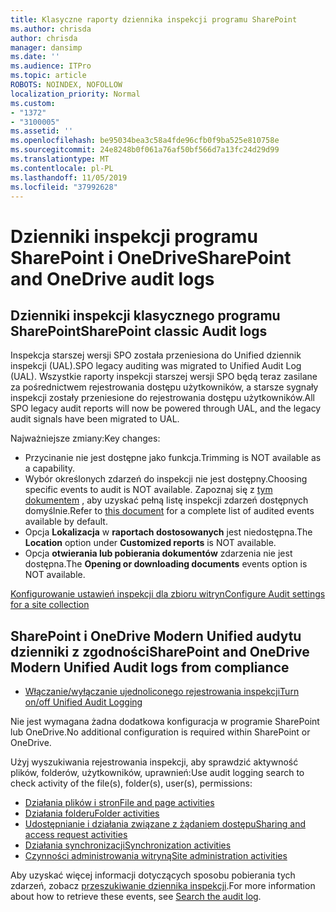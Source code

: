 ```yaml
---
title: Klasyczne raporty dziennika inspekcji programu SharePoint
ms.author: chrisda
author: chrisda
manager: dansimp
ms.date: ''
ms.audience: ITPro
ms.topic: article
ROBOTS: NOINDEX, NOFOLLOW
localization_priority: Normal
ms.custom:
- "1372"
- "3100005"
ms.assetid: ''
ms.openlocfilehash: be95034bea3c58a4fde96cfb0f9ba525e810758e
ms.sourcegitcommit: 24e8248b0f061a76af50bf566d7a13fc24d29d99
ms.translationtype: MT
ms.contentlocale: pl-PL
ms.lasthandoff: 11/05/2019
ms.locfileid: "37992628"
---
```

# <a name="sharepoint-and-onedrive-audit-logs"></a><span data-ttu-id="68c67-102">Dzienniki inspekcji programu SharePoint i OneDrive</span><span class="sxs-lookup"><span data-stu-id="68c67-102">SharePoint and OneDrive audit logs</span></span>

## <a name="sharepoint-classic-audit-logs"></a><span data-ttu-id="68c67-103">Dzienniki inspekcji klasycznego programu SharePoint</span><span class="sxs-lookup"><span data-stu-id="68c67-103">SharePoint classic Audit logs</span></span>

<span data-ttu-id="68c67-104">Inspekcja starszej wersji SPO została przeniesiona do Unified dziennik inspekcji (UAL).</span><span class="sxs-lookup"><span data-stu-id="68c67-104">SPO legacy auditing was migrated to Unified Audit Log (UAL).</span></span> <span data-ttu-id="68c67-105">Wszystkie raporty inspekcji starszej wersji SPO będą teraz zasilane za pośrednictwem rejestrowania dostępu użytkowników, a starsze sygnały inspekcji zostały przeniesione do rejestrowania dostępu użytkowników.</span><span class="sxs-lookup"><span data-stu-id="68c67-105">All SPO legacy audit reports will now be powered through UAL, and the legacy audit signals have been migrated to UAL.</span></span>

<span data-ttu-id="68c67-106">Najważniejsze zmiany:</span><span class="sxs-lookup"><span data-stu-id="68c67-106">Key changes:</span></span>

* <span data-ttu-id="68c67-107">Przycinanie nie jest dostępne jako funkcja.</span><span class="sxs-lookup"><span data-stu-id="68c67-107">Trimming is NOT available as a capability.</span></span>
* <span data-ttu-id="68c67-108">Wybór określonych zdarzeń do inspekcji nie jest dostępny.</span><span class="sxs-lookup"><span data-stu-id="68c67-108">Choosing specific events to audit is NOT available.</span></span> <span data-ttu-id="68c67-109">Zapoznaj się z [tym dokumentem](https://docs.microsoft.com/office365/securitycompliance/search-the-audit-log-in-security-and-compliance) , aby uzyskać pełną listę inspekcji zdarzeń dostępnych domyślnie.</span><span class="sxs-lookup"><span data-stu-id="68c67-109">Refer to [this document](https://docs.microsoft.com/office365/securitycompliance/search-the-audit-log-in-security-and-compliance) for a complete list of audited events available by default.</span></span>
* <span data-ttu-id="68c67-110">Opcja **Lokalizacja** w **raportach dostosowanych** jest niedostępna.</span><span class="sxs-lookup"><span data-stu-id="68c67-110">The **Location** option under **Customized reports** is NOT available.</span></span>
* <span data-ttu-id="68c67-111">Opcja **otwierania lub pobierania dokumentów** zdarzenia nie jest dostępna.</span><span class="sxs-lookup"><span data-stu-id="68c67-111">The **Opening or downloading documents** events option is NOT available.</span></span>

[<span data-ttu-id="68c67-112">Konfigurowanie ustawień inspekcji dla zbioru witryn</span><span class="sxs-lookup"><span data-stu-id="68c67-112">Configure Audit settings for a site collection</span></span>](https://support.office.com/article/Configure-audit-settings-for-a-site-collection-A9920C97-38C0-44F2-8BCB-4CF1E2AE22D2)

## <a name="sharepoint-and-onedrive-modern-unified-audit-logs-from-compliance"></a><span data-ttu-id="68c67-113">SharePoint i OneDrive Modern Unified audytu dzienniki z zgodności</span><span class="sxs-lookup"><span data-stu-id="68c67-113">SharePoint and OneDrive Modern Unified Audit logs from compliance</span></span>

* [<span data-ttu-id="68c67-114">Włączanie/wyłączanie ujednoliconego rejestrowania inspekcji</span><span class="sxs-lookup"><span data-stu-id="68c67-114">Turn on/off Unified Audit Logging</span></span>](https://docs.microsoft.com/office365/securitycompliance/turn-audit-log-search-on-or-off) 

<span data-ttu-id="68c67-115">Nie jest wymagana żadna dodatkowa konfiguracja w programie SharePoint lub OneDrive.</span><span class="sxs-lookup"><span data-stu-id="68c67-115">No additional configuration is required within SharePoint or OneDrive.</span></span>

<span data-ttu-id="68c67-116">Użyj wyszukiwania rejestrowania inspekcji, aby sprawdzić aktywność plików, folderów, użytkowników, uprawnień:</span><span class="sxs-lookup"><span data-stu-id="68c67-116">Use audit logging search to check activity of the file(s), folder(s), user(s), permissions:</span></span>

* [<span data-ttu-id="68c67-117">Działania plików i stron</span><span class="sxs-lookup"><span data-stu-id="68c67-117">File and page activities</span></span>](https://docs.microsoft.com/office365/securitycompliance/search-the-audit-log-in-security-and-compliance)
* [<span data-ttu-id="68c67-118">Działania folderu</span><span class="sxs-lookup"><span data-stu-id="68c67-118">Folder activities</span></span>](https://docs.microsoft.com/office365/securitycompliance/search-the-audit-log-in-security-and-compliance#folder-activities)
* [<span data-ttu-id="68c67-119">Udostępnianie i działania związane z żądaniem dostępu</span><span class="sxs-lookup"><span data-stu-id="68c67-119">Sharing and access request activities</span></span>](https://docs.microsoft.com/office365/securitycompliance/search-the-audit-log-in-security-and-compliance#sharing-and-access-request-activities)
* [<span data-ttu-id="68c67-120">Działania synchronizacji</span><span class="sxs-lookup"><span data-stu-id="68c67-120">Synchronization activities</span></span>](https://docs.microsoft.com/office365/securitycompliance/search-the-audit-log-in-security-and-compliance#synchronization-activities)
* [<span data-ttu-id="68c67-121">Czynności administrowania witryną</span><span class="sxs-lookup"><span data-stu-id="68c67-121">Site administration activities</span></span>](https://docs.microsoft.com/office365/securitycompliance/search-the-audit-log-in-security-and-compliance#site-administration-activities)

<span data-ttu-id="68c67-122">Aby uzyskać więcej informacji dotyczących sposobu pobierania tych zdarzeń, zobacz [przeszukiwanie dziennika inspekcji](https://docs.microsoft.com/office365/securitycompliance/search-the-audit-log-in-security-and-compliance#search-the-audit-log).</span><span class="sxs-lookup"><span data-stu-id="68c67-122">For more information about how to retrieve these events, see [Search the audit log](https://docs.microsoft.com/office365/securitycompliance/search-the-audit-log-in-security-and-compliance#search-the-audit-log).</span></span>
